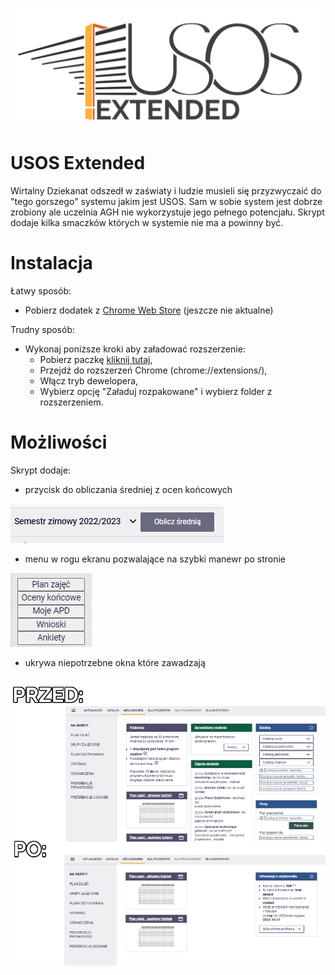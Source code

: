 ![banner](https://github.com/engdave/usos-extended/blob/main/pictures/usoslogo1_plain_white_4000.png)

# USOS Extended

Wirtalny Dziekanat odszedł w zaświaty i ludzie musieli się przyzwyczaić do "tego gorszego" systemu jakim jest USOS. Sam w sobie system jest dobrze zrobiony ale uczelnia AGH nie wykorzystuje jego pełnego potencjału. Skrypt dodaje kilka smaczków których w systemie nie ma a powinny być.

# Instalacja

Łatwy sposób:
- Pobierz dodatek z [Chrome Web Store](https://chrome.google.com/webstore/category/extensions) (jeszcze nie aktualne)

Trudny sposób:
- Wykonaj poniższe kroki aby załadować rozszerzenie:
  - Pobierz paczkę [kliknij tutaj](https://github.com/engdave/usos-extended/archive/refs/heads/main.zip),
  - Przejdź do rozszerzeń Chrome (chrome://extensions/),
  - Włącz tryb dewelopera,
  - Wybierz opcję "Załaduj rozpakowane" i wybierz folder z rozszerzeniem.


# Możliwości

Skrypt dodaje:
- przycisk do obliczania średniej z ocen końcowych

![Obliczanie średniej](https://github.com/engdave/usos-extended/blob/main/pictures/obliczanie_sr.png)

- menu w rogu ekranu pozwalające na szybki manewr po stronie

![Menu](https://github.com/engdave/usos-extended/blob/main/pictures/menu.png)

- ukrywa niepotrzebne okna które zawadzają

![Kafelki](https://github.com/engdave/usos-extended/blob/main/pictures/kafelki.png)

